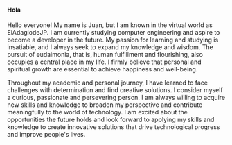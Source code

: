 <h4>Hola</h4>

Hello everyone! My name is Juan, but I am known in the virtual world as ElAdagiodeJP. I am currently studying computer engineering and aspire to become a developer in the future. My passion for learning and studying is insatiable, and I always seek to expand my knowledge and wisdom. The pursuit of eudaimonia, that is, human fulfillment and flourishing, also occupies a central place in my life. I firmly believe that personal and spiritual growth are essential to achieve happiness and well-being.

Throughout my academic and personal journey, I have learned to face challenges with determination and find creative solutions. I consider myself a curious, passionate and persevering person. I am always willing to acquire new skills and knowledge to broaden my perspective and contribute meaningfully to the world of technology. I am excited about the opportunities the future holds and look forward to applying my skills and knowledge to create innovative solutions that drive technological progress and improve people's lives.
<!--

**ElAdagioDeJP/ElAdagioDeJP** is a ✨ _special_ ✨ repository because its `README.md` (this file) appears on your GitHub profile.

Here are some ideas to get you started:

- 🔭 I’m currently working on ...
- 🌱 I’m currently learning ...
- 👯 I’m looking to collaborate on ...
- 🤔 I’m looking for help with ...
- 💬 Ask me about ...
- 📫 How to reach me: ...
- 😄 Pronouns: ...
- ⚡ Fun fact: ...
-->
